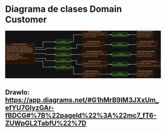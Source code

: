 #  Diagrama de clases Domain Customer

![](https://github.com/iancinti/hotel-g3-back/blob/develop/diagrams/Dominio%20Customer.drawio.png)

## DrawIo: https://app.diagrams.net/#G1hMrB9lM3JXxUm_efYU7GlyzGAr-fBDCG#%7B%22pageId%22%3A%22mc7_fT6-ZUWpGL2TabfU%22%7D

